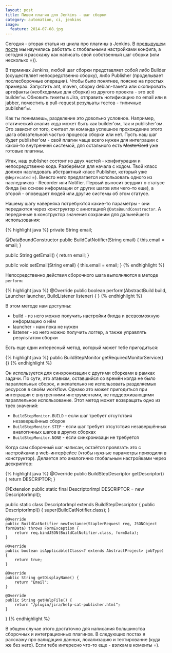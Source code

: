 ```yaml
---
layout: post
title: Пишем плагин для Jenkins - шаг сборки
category: automation, ci, jenkins
image: 
  feature: 2014-07-08.jpg
---
```


Сегодня - вторая статья из цикла про плагины в Jenkins. В [предыдущем посте](/posts/jenkins-plugin-global-configuration/) мы научились работать с глобальными настройками конфига, а сегодня я расскажу как написать свой собственный шаг сборки (или несколько =)).

В терминах Jenkins, любой шаг сборки представляет собой либо Builder (осуществляет непосредственно сборку), либо Publisher (проделывает послесборочные операции). Чтобы было понятнее, поясню на простых примерах. Запустить ant, maven, сборку debian-пакета или скопировать артефакты (необходимые для сборки) из другого проекта - это всё builder'ы. Обновить тикеты в Jira, отправить нотификацию по email или в jabber, поместить в pull-request резульаты тестов - типичные publisher'ы. 

Как ты понимаешь, разделение это довольно условное. Например, статический анализ кода может быть как builder'ом, так и publisher'ом. Это зависит от того, считает ли команда успешное прохождение этого шага обязательной частью процесса сборки или нет. Пусть наш шаг будет publisher'ом - свой плагин чаще всего нужен для интеграции с какой-то внутренней системой, для остального есть <strike>MasterCard</strike> уже готовые плагины.

Итак, наш publisher состоит из двух частей - конфигурации и непосредственно кода. Разберёмся для начала с кодом. Твой класс должен наследовать абстрактный класс Publisher, который уже `@deprecated` =). Вместо него предлагается использовать одного из наследников - Recorder или Notifier. Первый выносит вердикт о статусе билда (на основе информации от других шагов или чего-то еще), а второй - оповещает людей или другие системы об этом статусе.

Нашему шагу наверняка потребуются какие-то параметры - они передаются через конструктор с аннотацией `@DataBoundConstructor`. А переданные в конструктор значения сохраним для дальнейшего использования:

{% highlight java %}
private String email;

@DataBoundConstructor
public BuildCatNotifier(String email) {
    this.email = email;
}

public String getEmail() {
    return email;
}

public void setEmail(String email) {
    this.email = email;
}
{% endhighlight %}

Непосредственно действия сборочного шага выполняются в методе `perform`:

{% highlight java %}
@Override
public boolean perform(AbstractBuild<?, ?> build, Launcher launcher, BuildListener listener) {
}
{% endhighlight %}

В этом методе нам доступны:

 * build - из него можно получить настройки билда и всевозможную информацию о нём
 * launcher - нам пока не нужен
 * listener - из него можно получить логгер, а также управлять результатом сборки

Есть еще один интересный метод, который может тебе пригодиться:

{% highlight java %}
public BuildStepMonitor getRequiredMonitorService() {}
{% endhighlight %}

Он используется для синхронизации с другими сборками в рамках задачи. По сути, это атавизм, оставшийся со времён когда не было параллельных сборок, и желательно не использовать разделяемых ресурсов в своём workflow. Однако это может пригодиться при интеграции с внутренними инструментами, не поддерживающими параллельное использование. Этот метод может возвращать одно из трёх значений:

 * `BuildStepMonitor.BUILD` - если шаг требует отсутствия незавершённых сборок
 * `BuildStepMonitor.STEP` - если шаг требует отсутствия незавершённых аналогичных шагов в других сборках
 * `BuildStepMonitor.NONE` - если синхронизаци не требуется

Когда сам сборочный шаг написан, остаётся провязать это с настройками в web-интерфейсе (чтобы нужные параметры приходили в конструктор). Делается это аналогично глобальным настройками через дескриптор:

{% highlight java %}
@Override
public BuildStepDescriptor<Publisher> getDescriptor() {
    return DESCRIPTOR;
}

@Extension
public static final DescriptorImpl DESCRIPTOR = new DescriptorImpl();

public static class DescriptorImpl extends BuildStepDescriptor<Publisher> {
    public DescriptorImpl() {
        super(BuildCatNotifier.class);
    }

    @Override
    public BuildCatNotifier newInstance(StaplerRequest req, JSONObject formData) throws FormException {
        return req.bindJSON(BuildCatNotifier.class, formData);
    }

    @Override
    public boolean isApplicable(Class<? extends AbstractProject> jobType) {
        return true;
    }

    @Override
    public String getDisplayName() {
        return "Email";
    }

    @Override
    public String getHelpFile() {
        return "/plugin/jira/help-cat-publisher.html";
    }
}
{% endhighlight %}

В общем случае этого достаточно для написания большинства сборочных и интеграционных плагинов. В следующих постах я расскажу про валидацию данных, локализацию и тестирование (куда же без него). Если тебе интересно что-то еще - вэлкам в коменты =).
